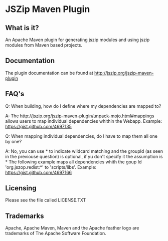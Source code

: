 JSZip Maven Plugin
==================

What is it?
-----------

An Apache Maven plugin for generating jszip modules and using jszip modules from Maven based projects.

Documentation
-------------

The plugin documentation can be found at http://jszip.org/jszip-maven-plugin

FAQ's
-----

Q: When building, how do I define where my dependencies are mapped to?

A: The http://jszip.org/jszip-maven-plugin/unpack-mojo.html#mappings allows users to map individual dependencies whithin the Webapp.
Example: https://gist.github.com/4697135

Q: When mapping individual dependencies, do I have to map them all one by one?


A: No, you can use * to indicate wildcard matching and the groupId (as seen in the previouse question) is optional, if yu don't specify it the assumption is *
The following example maps all dependencies whith the goup Id 'org.jszop.redist:*' to 'scripts/libs'.
Example: https://gist.github.com/4697166

Licensing
---------

Please see the file called LICENSE.TXT

Trademarks
----------
Apache, Apache Maven, Maven and the Apache feather logo are trademarks of The Apache Software Foundation.
